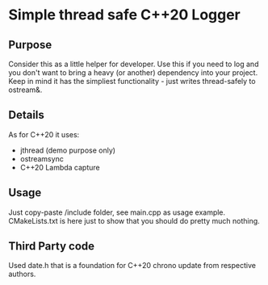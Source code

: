 # Simple thread safe C++20 Logger

## Purpose
Consider this as a little helper for developer.
Use this if you need to log and you don't want to bring a heavy (or another) dependency into your project. 
Keep in mind it has the simpliest functionality - just writes thread-safely to ostream&. 

## Details
As for C++20 it uses:
- jthread (demo purpose only)
- ostreamsync
- C++20 Lambda capture

## Usage
Just copy-paste /include folder, see main.cpp as usage example. CMakeLists.txt is here just to show that you should do pretty much nothing.

## Third Party code
Used date.h that is a foundation for C++20 chrono update from respective authors. 
